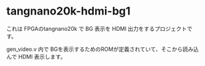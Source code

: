 # tangnano20k-hdmi-bg1

これは FPGAのtangnano20k で BG 表示を HDMI 出力をするプロジェクトです。

gen_video.v 内で BGを表示するためのROMが定義されていて、そこから読み込んで HDMI 表示します。
